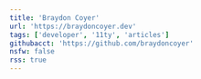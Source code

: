 ```yaml
---
title: 'Braydon Coyer'
url: 'https://braydoncoyer.dev'
tags: ['developer', '11ty', 'articles']
githubacct: 'https://github.com/braydoncoyer'
nsfw: false
rss: true
---
```

